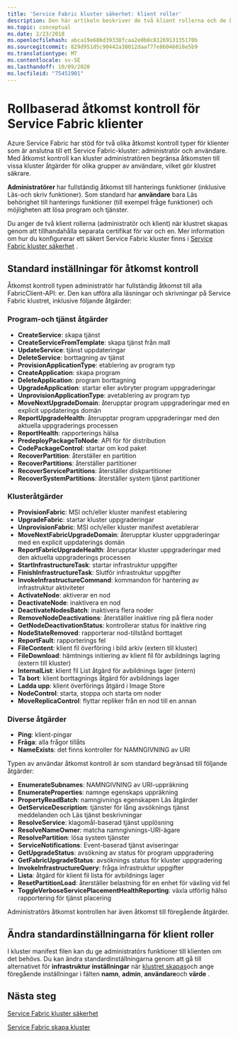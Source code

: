 ```yaml
---
title: 'Service Fabric kluster säkerhet: klient roller'
description: Den här artikeln beskriver de två klient rollerna och de behörigheter som har angetts för rollerna.
ms.topic: conceptual
ms.date: 2/23/2018
ms.openlocfilehash: abca19e686d39338fcaa2e0b0c8126913135170b
ms.sourcegitcommit: 829d951d5c90442a38012daaf77e86046018e5b9
ms.translationtype: MT
ms.contentlocale: sv-SE
ms.lasthandoff: 10/09/2020
ms.locfileid: "75451901"
---
```

# <a name="role-based-access-control-for-service-fabric-clients"></a>Rollbaserad åtkomst kontroll för Service Fabric klienter
Azure Service Fabric har stöd för två olika åtkomst kontroll typer för klienter som är anslutna till ett Service Fabric-kluster: administratör och användare. Med åtkomst kontroll kan kluster administratören begränsa åtkomsten till vissa kluster åtgärder för olika grupper av användare, vilket gör klustret säkrare.  

**Administratörer** har fullständig åtkomst till hanterings funktioner (inklusive Läs-och skriv funktioner). Som standard har **användare** bara Läs behörighet till hanterings funktioner (till exempel fråge funktioner) och möjligheten att lösa program och tjänster.

Du anger de två klient rollerna (administratör och klient) när klustret skapas genom att tillhandahålla separata certifikat för var och en. Mer information om hur du konfigurerar ett säkert Service Fabric kluster finns i [Service Fabric kluster säkerhet](service-fabric-cluster-security.md) .

## <a name="default-access-control-settings"></a>Standard inställningar för åtkomst kontroll
Åtkomst kontroll typen administratör har fullständig åtkomst till alla FabricClient-API: er. Den kan utföra alla läsningar och skrivningar på Service Fabric klustret, inklusive följande åtgärder:

### <a name="application-and-service-operations"></a>Program-och tjänst åtgärder
* **CreateService**: skapa tjänst                             
* **CreateServiceFromTemplate**: skapa tjänst från mall                             
* **UpdateService**: tjänst uppdateringar                             
* **DeleteService**: borttagning av tjänst                             
* **ProvisionApplicationType**: etablering av program typ                             
* **CreateApplication**: skapa program                               
* **DeleteApplication**: program borttagning                             
* **UpgradeApplication**: startar eller avbryter program uppgraderingar                             
* **UnprovisionApplicationType**: avetablering av program typ                             
* **MoveNextUpgradeDomain**: återupptar program uppgraderingar med en explicit uppdaterings domän                             
* **ReportUpgradeHealth**: återupptar program uppgraderingar med den aktuella uppgraderings processen                             
* **ReportHealth**: rapporterings hälsa                             
* **PredeployPackageToNode**: API för för distribution                            
* **CodePackageControl**: startar om kod paket                             
* **RecoverPartition**: återställer en partition                             
* **RecoverPartitions**: återställer partitioner                             
* **RecoverServicePartitions**: återställer diskpartitioner                             
* **RecoverSystemPartitions**: återställer system tjänst partitioner                             

### <a name="cluster-operations"></a>Klusteråtgärder
* **ProvisionFabric**: MSI och/eller kluster manifest etablering                             
* **UpgradeFabric**: startar kluster uppgraderingar                             
* **UnprovisionFabric**: MSI och/eller kluster manifest avetablerar                         
* **MoveNextFabricUpgradeDomain**: återupptar kluster uppgraderingar med en explicit uppdaterings domän                             
* **ReportFabricUpgradeHealth**: återupptar kluster uppgraderingar med den aktuella uppgraderings processen                             
* **StartInfrastructureTask**: startar infrastruktur uppgifter                             
* **FinishInfrastructureTask**: Slutför infrastruktur uppgifter                             
* **InvokeInfrastructureCommand**: kommandon för hantering av infrastruktur aktiviteter                              
* **ActivateNode**: aktiverar en nod                             
* **DeactivateNode**: inaktivera en nod                             
* **DeactivateNodesBatch**: inaktivera flera noder                             
* **RemoveNodeDeactivations**: återställer inaktive ring på flera noder                             
* **GetNodeDeactivationStatus**: kontrollerar status för inaktive ring                             
* **NodeStateRemoved**: rapporterar nod-tillstånd borttaget                             
* **ReportFault**: rapporterings fel                             
* **FileContent**: klient fil överföring i bild arkiv (extern till kluster)                             
* **FileDownload**: hämtnings initiering av klient fil för avbildnings lagring (extern till kluster)                             
* **InternalList**: klient fil List åtgärd för avbildnings lager (intern)                             
* **Ta bort**: klient borttagnings åtgärd för avbildnings lager                              
* **Ladda upp**: klient överförings åtgärd i Image Store                             
* **NodeControl**: starta, stoppa och starta om noder                             
* **MoveReplicaControl**: flyttar repliker från en nod till en annan                             

### <a name="miscellaneous-operations"></a>Diverse åtgärder
* **Ping**: klient-pingar                             
* **Fråga**: alla frågor tillåts
* **NameExists**: det finns kontroller för NAMNGIVNING av URI                             

Typen av användar åtkomst kontroll är som standard begränsad till följande åtgärder: 

* **EnumerateSubnames**: NAMNGIVNING av URI-uppräkning                             
* **EnumerateProperties**: namnge egenskaps uppräkning                             
* **PropertyReadBatch**: namngivnings egenskapen Läs åtgärder                             
* **GetServiceDescription**: tjänster för lång avsöknings tjänst meddelanden och Läs tjänst beskrivningar                             
* **ResolveService**: klagomål-baserad tjänst upplösning                             
* **ResolveNameOwner**: matcha namngivnings-URI-ägare                             
* **ResolvePartition**: lösa system tjänster                             
* **ServiceNotifications**: Event-baserad tjänst aviseringar                             
* **GetUpgradeStatus**: avsökning av status för program uppgradering                             
* **GetFabricUpgradeStatus**: avsöknings status för kluster uppgradering                             
* **InvokeInfrastructureQuery**: fråga infrastruktur uppgifter                             
* **Lista**: åtgärd för klient fil lista för avbildnings lager                             
* **ResetPartitionLoad**: återställer belastning för en enhet för växling vid fel                             
* **ToggleVerboseServicePlacementHealthReporting**: växla utförlig hälso rapportering för tjänst placering                             

Administratörs åtkomst kontrollen har även åtkomst till föregående åtgärder.

## <a name="changing-default-settings-for-client-roles"></a>Ändra standardinställningarna för klient roller
I kluster manifest filen kan du ge administratörs funktioner till klienten om det behövs. Du kan ändra standardinställningarna genom att gå till alternativet för **infrastruktur inställningar** när [klustret skapas](service-fabric-cluster-creation-via-portal.md)och ange föregående inställningar i fälten **namn**, **admin**, **användare**och **värde** .

## <a name="next-steps"></a>Nästa steg
[Service Fabric kluster säkerhet](service-fabric-cluster-security.md)

[Service Fabric skapa kluster](service-fabric-cluster-creation-via-portal.md)

